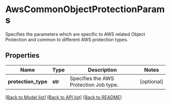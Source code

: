 # AwsCommonObjectProtectionParams

Specifies the parameters which are specific to AWS related Object Protection and common to different AWS protection types.

## Properties
Name | Type | Description | Notes
------------ | ------------- | ------------- | -------------
**protection_type** | **str** | Specifies the AWS Protection Job type. | [optional] 

[[Back to Model list]](../README.md#documentation-for-models) [[Back to API list]](../README.md#documentation-for-api-endpoints) [[Back to README]](../README.md)


